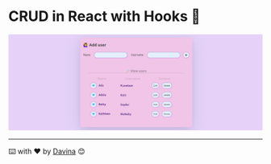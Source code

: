 
CRUD  in React with Hooks 💫
============

<p align="center"><img src="./src/assets/img/crudShow.png?raw=true" width="800"></a></p>

__________
⌨️ with ❤️ by [Davina](https://www.linkedin.com/in/davinamedina/) 😊
